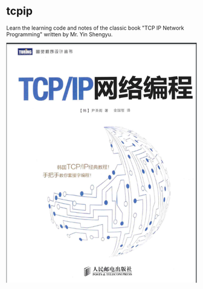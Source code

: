 # tcpip
Learn the learning code and notes of the classic book "TCP IP Network Programming" written by Mr. Yin Shengyu.


![tcpip书籍封面](./tcpip.png)

